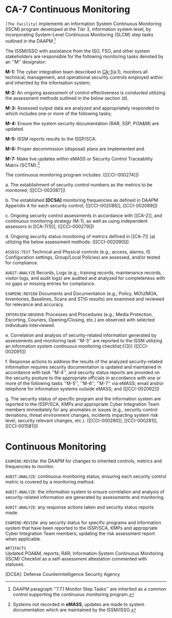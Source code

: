 # CA-7 Continuous Monitoring

`[The Facility]` implements an Information System Continuous Monitoring (ISCM) program developed at the Tier 3, information system level, by incorporating System-Level Continuous Monitoring (SLCM) step tasks outlined in the DAAPM.[^1]

The ISSM/ISSO with assistance from the ISO, FSO, and other system stakeholders are responsible for the following monitoring tasks denoted by an ''M'' designator:

**M-1:** The cyber integration team described in [CA-1](../../CA/CA-1)(a.1), monitors all technical, management, and operational security controls employed within and inherited by the information system;

**M-2:** An ongoing assessment of control effectiveness is conducted utilizing the assessment methods outlined in the below section (d).  

**M-3:** Assessed output data are analyzed and appropriately responded to which includes one or more of the following tasks; 

**M-4:** Ensure the system security documentation (RAR, SSP, POA&M) are updated. 

**M-5:** ISSM reports results to the ISSP/SCA. 

**M-6:** Proper decommission (disposal) plans are implemented and. 

**M-7:** Make live updates within eMASS or Security Control Traceability Matrix (SCTM).[^2]  

The continuous monitoring program includes: ([[CCI-000274]])

a. The establishment of security control numbers as the metrics to be monitored; ([[CCI-002087]])

b. The established **[DCSA]** monitoring frequencies as defined in DAAPM Appendix A for each security control; ([[CCI-002088]], [[CCI-002089]])

c. Ongoing security control assessments in accordance with [[CA-2]], and continuous monitoring strategy (M-1), as well as using independent assessors in [[CA-7(1)]]; ([[CCI-000279]])

d. Ongoing security status monitoring of metrics defined in [[CA-7]] (a) utilizing the below assessment methods: ([[CCI-002090]])

`ASSESS:TEST`
Technical and Physical controls (e.g.; access, alarms, IS Configuration settings, Group/Local Policies) are assessed, and/or tested for compliance.

`AUDIT:ANALYZE`
Records, Logs (e.g.; training records, maintenance records, visitor logs, and audit logs) are audited and analyzed for completeness with no gaps or missing entries for compliance. 

`EXAMINE:REVIEW`
Documents and Documentation (e.g.; Policy, MOU/MOA, Inventories, Baselines, Scans and STIG results) are examined and reviewed for relevance and accuracy.

`INTERVIEW:OBSERVE`
Processes and Procedures (e.g.; Media Protection, Escorting, Couriers, Opening/Closing, etc.) are observed with selected individuals interviewed. 

e. Correlation and analysis of security-related information generated by assessments and monitoring task ''M-3'' are reported to the ISSM utilizing an  information system continuous monitoring checklist;{{3}} ([[CCI-002091]])

f. Response actions to address the results of the analyzed security-related information requires security documentation is updated and maintained in accordance with task ''M-4'', and security status reports are provided on the security posture to the appropriate officials in accordance with one or more of the following tasks ''M-5'', ''M-6'', ''M-7'' via eMASS; email and/or telephone for information systems outside eMASS; and ([[CCI-002092]])

g. The security status of specific program and the information system are reported to the ISSP/SCA, KMPs and appropriate Cyber Integration Team members immediately for any anomalies or issues (e.g., security control deviations, threat environment changes, incidents impacting system risk level, security relevant changes, etc.). ([[CCI-000280]], [[CCI-000281]], [[CCI-001581]])

# Continuous Monitoring

`EXAMINE:REVIEW`: the DAAPM for changes to inherited controls, metrics and frequencies to monitor. 

`AUDIT:ANALYZE`: continuous monitoring status; ensuring each security control metric is covered by a monitoring method.  

`AUDIT:ANALYZE`: the information system to ensure correlation and analysis of security-related information are generated by assessments and monitoring. 

`AUDIT:ANALYZE`: any response actions taken and security status reports made.  

`EXAMINE:REVIEW`: any security status for specific programs and information system that have been reported to the ISSP/SCA, KMPs and appropriate Cyber Integration Team members; updating the risk assessment report when applicable.  

`ARTIFACTS`    
Updated POA&M, reports; RAR; Information System Continuous Monitoring (ISCM) Checklist as a self-assessment attestation commented with statuses.

[^1]: DAAPM paragraph ''7.7.1 Monitor Step Tasks'' are inherited as a common control supporting the continuous monitoring program. 

[^2]: Systems not recorded in **eMASS**, updates are made to system documentation which are maintained by the ISSM/ISSO. 

[^3]: The checklist contains the continuous monitoring checks derived for the information system which may be in a XML (i.e., .ckl) or spreadsheet format. 

[DCSA]: Defense Counterintelligence Security Agency
